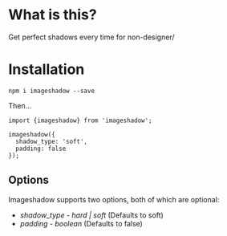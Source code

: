 # What is this?

Get perfect shadows every time for non-designer/

# Installation

`npm i imageshadow --save`

Then...

```
import {imageshadow} from 'imageshadow';

imageshadow({
  shadow_type: 'soft',
  padding: false
});
```

## Options

Imageshadow supports two options, both of which are optional:

* *shadow_type* - _hard | soft_ (Defaults to soft)
* *padding* - _boolean_ (Defaults to false)